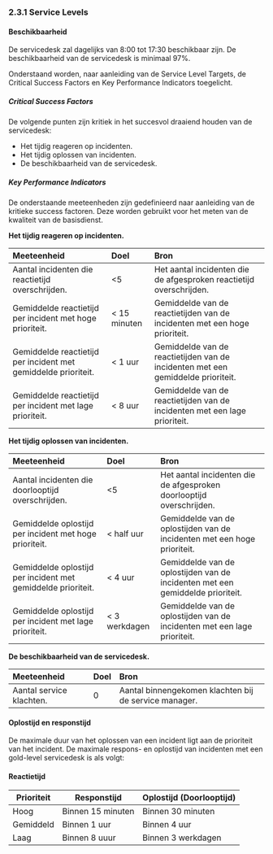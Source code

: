 ### 2.3.1 Service Levels

#### Beschikbaarheid

De servicedesk zal dagelijks van 8:00 tot 17:30 beschikbaar zijn. De beschikbaarheid van de servicedesk is minimaal 97%.

Onderstaand worden, naar aanleiding van de Service Level Targets, de Critical Success Factors en Key Performance Indicators toegelicht.

##### Critical Success Factors

De volgende punten zijn kritiek in het succesvol draaiend houden van de servicedesk:

* Het tijdig reageren op incidenten.
* Het tijdig oplossen van incidenten.
* De beschikbaarheid van de servicedesk.

##### Key Performance Indicators

De onderstaande meeteenheden zijn gedefinieerd naar aanleiding van de kritieke success factoren. Deze worden gebruikt voor het meten van de kwaliteit van de basisdienst.

__Het tijdig reageren op incidenten.__

| Meeteenheid                                                    | Doel         | Bron                                                                             |
| :----------                                                    | :---         | :---                                                                             |
| Aantal incidenten die reactietijd overschrijden.               | <5           | Het aantal incidenten die de afgesproken reactietijd overschrijden.              |
| Gemiddelde reactietijd per incident met hoge prioriteit.       | < 15 minuten | Gemiddelde van de reactietijden van de incidenten met een hoge prioriteit.       |
| Gemiddelde reactietijd per incident met gemiddelde prioriteit. | < 1 uur      | Gemiddelde van de reactietijden van de incidenten met een gemiddelde prioriteit. |
| Gemiddelde reactietijd per incident met lage prioriteit.       | < 8 uur      | Gemiddelde van de reactietijden van de incidenten met een lage prioriteit.       |


__Het tijdig oplossen van incidenten.__

| Meeteenheid                                                  | Doel          | Bron                                                                           |
| :----------                                                  | :--           | :---                                                                           |
| Aantal incidenten die doorlooptijd overschrijden.            | <5            | Het aantal incidenten die de afgesproken doorlooptijd overschrijden.           |
| Gemiddelde oplostijd per incident met hoge prioriteit.       | < half uur    | Gemiddelde van de oplostijden van de incidenten met een hoge prioriteit.       |
| Gemiddelde oplostijd per incident met gemiddelde prioriteit. | < 4 uur       | Gemiddelde van de oplostijden van de incidenten met een gemiddelde prioriteit. |
| Gemiddelde oplostijd per incident met lage prioriteit.       | < 3 werkdagen | Gemiddelde van de oplostijden van de incidenten met een lage prioriteit.       |


__De beschikbaarheid van de servicedesk.__

| Meeteenheid              | Doel | Bron                                                  |
| :----------              | :--  | :---                                                  |
| Aantal service klachten. | 0    | Aantal binnengekomen klachten bij de service manager. |

#### Oplostijd en responstijd

De maximale duur van het oplossen van een incident ligt aan de prioriteit van het incident. De maximale respons- en oplostijd van incidenten met een gold-level servicedesk is als volgt:

#### Reactietijd

| Prioriteit   | Responstijd       | Oplostijd (Doorlooptijd)  |
| ------------ | ------------      | ------------------------- |
| Hoog         | Binnen 15 minuten | Binnen 30 minuten         |
| Gemiddeld    | Binnen 1 uur      | Binnen 4 uur              |
| Laag         | Binnen 8 uuur     | Binnen 3 werkdagen        |

